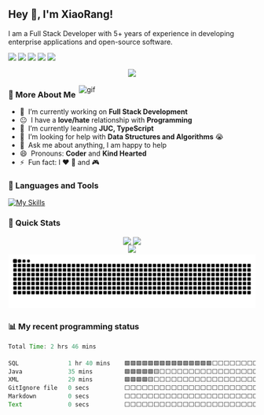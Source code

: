 <h2>Hey 👋, I'm XiaoRang!</h2>

<p>I am a Full Stack Developer with 5+ years of experience in developing enterprise applications and open-source software.</p>

<a href="https://github.com/xihuanxiaorang"><img src="https://img.shields.io/badge/GitHub-xihuanxiaorang-blue?logo=github" /></a>
<a href="https://space.bilibili.com/307881917"><img src="https://img.shields.io/badge/哔哩哔哩-喜欢小让-pink?logo=bilibili" /></a>
<img src="https://img.shields.io/badge/QQ-2329862718-green?logo=tencentqq" />
<a href="https://docs.xiaorang.fun"><img src="https://img.shields.io/badge/Blog-小让の码场-pink" /></a>
<img src="https://komarev.com/ghpvc/?username=xihuanxiaorang&abbreviated=true&color=yellow" />

<p align="center">
  <img src="https://readme-typing-svg.demolab.com?font=Orbitron&size=25&pause=1000&center=true&vCenter=true&random=false&width=600&lines=Welcome+to+my+GitHub+profile+page!;I+am+super+obsessed+with+programming!" />
</p>

<img src="https://cdn.jsdelivr.net/gh/xihuanxiaorang/img/202405170053667.gif" alt="gif" width="360px" align="right" />

### 🧐 More About Me

- 🔭 &nbsp;I’m currently working on **Full Stack Development**
- 😐 &nbsp;I have a **love/hate** relationship with **Programming**
- 🌱 &nbsp;I’m currently learning **JUC, TypeScript**
- 🤔 &nbsp;I’m looking for help with **Data Structures and Algorithms** 😭
- 💬 &nbsp;Ask me about anything, I am happy to help
- 😄 &nbsp;Pronouns: **Coder** and **Kind Hearted**
- ⚡ &nbsp;Fun fact: I ❤️ 🏀 and 🎮

### 🔨 Languages and Tools

[![My Skills](https://skillicons.dev/icons?i=java,spring,mysql,html,css,js,ts,vue)](https://skillicons.dev)

### 🚀 Quick Stats

<p align="center">
  <!-- https://github.com/anuraghazra/github-readme-stats -->
  <img align="center" width="400" src="https://github-readme-stats.vercel.app/api?username=xihuanxiaorang&theme=transparent&show_icons=true&hide_border=true" />
  <!-- https://github.com/DenverCoder1/github-readme-streak-stats -->
  <img align="center" width="400" src="https://streak-stats.demolab.com?user=xihuanxiaorang&theme=transparent&date_format=%5BY.%5Dn.j&hide_border=true" />
  <br/>
  <!-- https://github.com/Ashutosh00710/github-readme-activity-graph -->
  <img width="800" src="https://github-readme-activity-graph.vercel.app/graph?username=xihuanxiaorang&theme=github-compact&hide_border=true&area=true" />
  <br />
  <picture>
    <source media="(prefers-color-scheme: dark)" srcset="https://raw.githubusercontent.com/xihuanxiaorang/xihuanxiaorang/output/github-contribution-grid-snake-dark.svg">
    <source media="(prefers-color-scheme: light)" srcset="https://raw.githubusercontent.com/xihuanxiaorang/xihuanxiaorang/output/github-contribution-grid-snake.svg">
    <img alt="github contribution grid snake animation" src="https://raw.githubusercontent.com/xihuanxiaorang/xihuanxiaorang/output/github-contribution-grid-snake.svg">
  </picture>
  <br />
</p>

### 📊 My recent programming status

<!--START_SECTION:waka-->

```java sql
Total Time: 2 hrs 46 mins

SQL              1 hr 40 mins    🟩🟩🟩🟩🟩🟩🟩🟩🟩🟩🟩🟩🟩🟩🟩⬜⬜⬜⬜⬜⬜⬜⬜⬜⬜   60.39 %
Java             35 mins         🟩🟩🟩🟩🟩🟨⬜⬜⬜⬜⬜⬜⬜⬜⬜⬜⬜⬜⬜⬜⬜⬜⬜⬜⬜   21.22 %
XML              29 mins         🟩🟩🟩🟩🟨⬜⬜⬜⬜⬜⬜⬜⬜⬜⬜⬜⬜⬜⬜⬜⬜⬜⬜⬜⬜   17.73 %
GitIgnore file   0 secs          ⬜⬜⬜⬜⬜⬜⬜⬜⬜⬜⬜⬜⬜⬜⬜⬜⬜⬜⬜⬜⬜⬜⬜⬜⬜   00.48 %
Markdown         0 secs          ⬜⬜⬜⬜⬜⬜⬜⬜⬜⬜⬜⬜⬜⬜⬜⬜⬜⬜⬜⬜⬜⬜⬜⬜⬜   00.15 %
Text             0 secs          ⬜⬜⬜⬜⬜⬜⬜⬜⬜⬜⬜⬜⬜⬜⬜⬜⬜⬜⬜⬜⬜⬜⬜⬜⬜   00.03 %
```

<!--END_SECTION:waka-->
